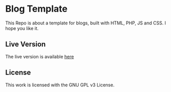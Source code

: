 # Blog Template

  This Repo is about a template for blogs, built with HTML, PHP, JS and CSS. I hope you like it.

## Live Version 

  The live version is available [here](http://mrriky54hd.altervista.org/blog)

## License
  
  This work is licensed with the GNU GPL v3 License.
